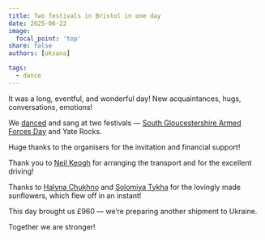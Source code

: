 ```yaml
---
title: Two festivals in Bristol in one day
date: 2025-06-22
image:
  focal_point: 'top'
share: false
authors: [oksana]

tags: 
  - dance
---
```


It was a long, eventful, and wonderful day! New acquaintances, hugs, conversations, emotions!

<!--more-->

We <a href="../../dancing" target="_blank">danced</a> and sang at two festivals — <a href="https://www.facebook.com/groups/601579067497655/user/100064573517372/" target="_blank">South Gloucestershire Armed Forces Day</a> and Yate Rocks.

Huge thanks to the organisers for the invitation and financial support!

Thank you to <a href="https://www.facebook.com/groups/601579067497655/user/100021561261219/" target="_blank">Neil Keogh</a> for arranging the transport and for the excellent driving!

Thanks to <a href="https://www.facebook.com/galina.cuhno/" target="_blank">Halyna Chukhno</a> and <a href="https://www.facebook.com/solomiya.tykha/" target="_blank">Solomiya Tykha</a> for the lovingly made sunflowers, which flew off in an instant!

This day brought us £960 — we’re preparing another shipment to Ukraine.

Together we are stronger!

<div style="display: flex; justify-content: center; align-items: center; height: 200%; width: 100%;">
    <iframe width="411" height="731" src="https://www.youtube.com/embed/fj62NYC_Dl8" title="Sunflowers Wales in Bristol om South Gloucestershire Armed Forces Day and Yate Rocks festival" frameborder="0" allow="accelerometer; autoplay; clipboard-write; encrypted-media; gyroscope; picture-in-picture; web-share" referrerpolicy="strict-origin-when-cross-origin" allowfullscreen></iframe>
</div>
